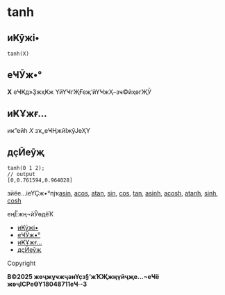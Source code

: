 # tanh

## иҜӯжі•

`tanh(X)`

## еҸӮж•°

**X** еҸҜд»ҘжҳҜж ҮйҮҸгҖҒеҗ‘йҮҸжҲ–зҹ©йҳөгҖӮ

## иҜҰжғ…

иҝ”еӣһ *X* зҡ„еҸҢжӣІжӯЈеҲҮ

## дҫӢеӯҗ

```
tanh(0 1 2);
// output
[0,0.761594,0.964028]
```

зӣёе…іеҮҪж•°пјҡ[asin](../a/asin.html), [acos](../a/acos.html), [atan](../a/atan.html), [sin](../s/sin.html), [cos](../c/cos.html), [tan](tan.html), [asinh](../a/asinh.html), [acosh](../a/acosh.html), [atanh](../a/atanh.html), [sinh](../s/sinh.html), [cosh](../c/cosh.html)

еңЁжң¬йЎөдёҠ

* [иҜӯжі•](#%E8%AF%AD%E6%B3%95)
* [еҸӮж•°](#%E5%8F%82%E6%95%B0)
* [иҜҰжғ…](#%E8%AF%A6%E6%83%85)
* [дҫӢеӯҗ](#%E4%BE%8B%E5%AD%90)

Copyright

**В©2025 жөҷжұҹжҷәиҮҫз§‘жҠҖжңүйҷҗе…¬еҸё жөҷICPеӨҮ18048711еҸ·-3**
